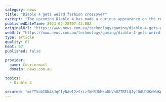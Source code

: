 ```yaml
---
category: news
title: "Diablo 4 gets weird fashion crossover"
excerpt: "The upcoming Diablo 4 has made a curious appearance on the runway in Milan, thanks to a new collaboration between developer Blizzard Entertainment and fashion house Han Kjøbenhavn."
publishedDateTime: 2023-02-28T07:42:00Z
originalUrl: "https://www.news.com.au/technology/gaming/diablo-4-gets-weird-fashion-crossover/news-story/d4e7d63c6022789ea6eca76df3cf800a"
webUrl: "https://www.news.com.au/technology/gaming/diablo-4-gets-weird-fashion-crossover/news-story/d4e7d63c6022789ea6eca76df3cf800a"
type: article
quality: 67
heat: 67
published: false

provider:
  name: Couriermail
  domain: news.com.au

topics:
  - Diablo 4

secured: "miYTVobINN4kJqCIyNAwI2zSrizfkHRJkMkaDUVhUZTBELQJyJOdUDUKeWuKpzPF/H6cmUZ6IJrt3Xdh9Uy3MUsAuncAw2ENRKgoA8fEOjvVgGoZLBq0N17RHhqBgxvtcHGlrPywU5BmXrm70DVshvC84UQCGucMCB0zR76ioIQruFJIddOD98nZXQY8pja2wpdAj4AycVTLnofB+zDZFED3W+UzLX9I0LJ/bR1WWZpgkWN45BwhTroYWblCggntJrmBO6kNHObv7okF1UMgTMDOxawheHKApjyiI+k3GKQk7Kc2IuAryFN5o8dSLuslrzy2hn212phLZRR0BV+aTsJcWcEBh9rXcnLglcsE0xw=;VIbJYe1Sy9QgW40hVyIVEw=="
---
```


